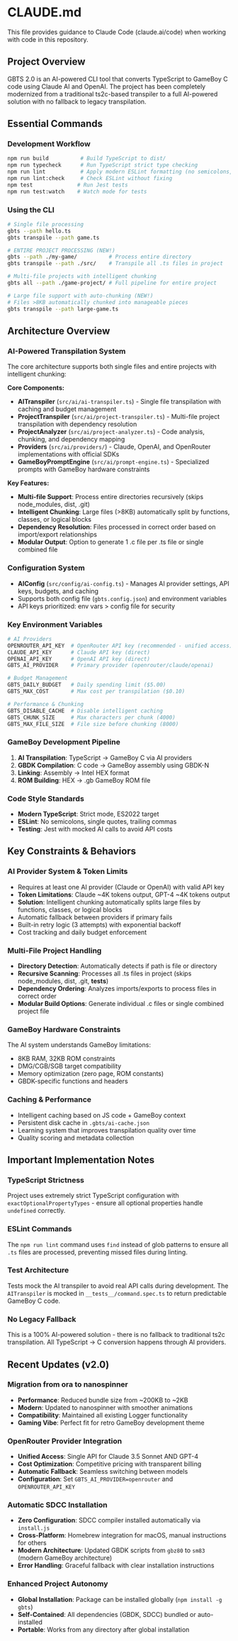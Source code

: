 # CLAUDE.md

This file provides guidance to Claude Code (claude.ai/code) when working with code in this repository.

## Project Overview

GBTS 2.0 is an AI-powered CLI tool that converts TypeScript to GameBoy C code using Claude AI and OpenAI. The project has been completely modernized from a traditional ts2c-based transpiler to a full AI-powered solution with no fallback to legacy transpilation.

## Essential Commands

### Development Workflow
```bash
npm run build          # Build TypeScript to dist/
npm run typecheck      # Run TypeScript strict type checking
npm run lint           # Apply modern ESLint formatting (no semicolons, single quotes)
npm run lint:check     # Check ESLint without fixing
npm test              # Run Jest tests
npm run test:watch    # Watch mode for tests
```

### Using the CLI
```bash
# Single file processing
gbts --path hello.ts
gbts transpile --path game.ts

# ENTIRE PROJECT PROCESSING (NEW!)
gbts --path ./my-game/          # Process entire directory
gbts transpile --path ./src/    # Transpile all .ts files in project

# Multi-file projects with intelligent chunking
gbts all --path ./game-project/ # Full pipeline for entire project

# Large file support with auto-chunking (NEW!)
# Files >8KB automatically chunked into manageable pieces
gbts transpile --path large-game.ts
```

## Architecture Overview

### AI-Powered Transpilation System
The core architecture supports both single files and entire projects with intelligent chunking:

**Core Components:**
- **AITranspiler** (`src/ai/ai-transpiler.ts`) - Single file transpilation with caching and budget management
- **ProjectTranspiler** (`src/ai/project-transpiler.ts`) - Multi-file project transpilation with dependency resolution
- **ProjectAnalyzer** (`src/ai/project-analyzer.ts`) - Code analysis, chunking, and dependency mapping
- **Providers** (`src/ai/providers/`) - Claude, OpenAI, and OpenRouter implementations with official SDKs
- **GameBoyPromptEngine** (`src/ai/prompt-engine.ts`) - Specialized prompts with GameBoy hardware constraints

**Key Features:**
- **Multi-file Support**: Process entire directories recursively (skips node_modules, dist, .git)
- **Intelligent Chunking**: Large files (>8KB) automatically split by functions, classes, or logical blocks
- **Dependency Resolution**: Files processed in correct order based on import/export relationships
- **Modular Output**: Option to generate 1 .c file per .ts file or single combined file

### Configuration System
- **AIConfig** (`src/config/ai-config.ts`) - Manages AI provider settings, API keys, budgets, and caching
- Supports both config file (`gbts.config.json`) and environment variables
- API keys prioritized: env vars > config file for security

### Key Environment Variables
```bash
# AI Providers
OPENROUTER_API_KEY  # OpenRouter API key (recommended - unified access)
CLAUDE_API_KEY      # Claude API key (direct)
OPENAI_API_KEY      # OpenAI API key (direct)
GBTS_AI_PROVIDER    # Primary provider (openrouter/claude/openai)

# Budget Management
GBTS_DAILY_BUDGET   # Daily spending limit ($5.00)
GBTS_MAX_COST       # Max cost per transpilation ($0.10)

# Performance & Chunking
GBTS_DISABLE_CACHE  # Disable intelligent caching
GBTS_CHUNK_SIZE     # Max characters per chunk (4000)
GBTS_MAX_FILE_SIZE  # File size before chunking (8000)
```

### GameBoy Development Pipeline
1. **AI Transpilation**: TypeScript → GameBoy C via AI providers
2. **GBDK Compilation**: C code → GameBoy assembly using GBDK-N
3. **Linking**: Assembly → Intel HEX format  
4. **ROM Building**: HEX → .gb GameBoy ROM file

### Code Style Standards
- **Modern TypeScript**: Strict mode, ES2022 target
- **ESLint**: No semicolons, single quotes, trailing commas
- **Testing**: Jest with mocked AI calls to avoid API costs

## Key Constraints & Behaviors

### AI Provider System & Token Limits
- Requires at least one AI provider (Claude or OpenAI) with valid API key
- **Token Limitations**: Claude ~4K tokens output, GPT-4 ~4K tokens output
- **Solution**: Intelligent chunking automatically splits large files by functions, classes, or logical blocks
- Automatic fallback between providers if primary fails
- Built-in retry logic (3 attempts) with exponential backoff
- Cost tracking and daily budget enforcement

### Multi-File Project Handling
- **Directory Detection**: Automatically detects if path is file or directory
- **Recursive Scanning**: Processes all .ts files in project (skips node_modules, dist, .git, __tests__)
- **Dependency Ordering**: Analyzes imports/exports to process files in correct order
- **Modular Build Options**: Generate individual .c files or single combined project file

### GameBoy Hardware Constraints  
The AI system understands GameBoy limitations:
- 8KB RAM, 32KB ROM constraints
- DMG/CGB/SGB target compatibility
- Memory optimization (zero page, ROM constants)
- GBDK-specific functions and headers

### Caching & Performance
- Intelligent caching based on JS code + GameBoy context
- Persistent disk cache in `.gbts/ai-cache.json`  
- Learning system that improves transpilation quality over time
- Quality scoring and metadata collection

## Important Implementation Notes

### TypeScript Strictness
Project uses extremely strict TypeScript configuration with `exactOptionalPropertyTypes` - ensure all optional properties handle `undefined` correctly.

### ESLint Commands
The `npm run lint` command uses `find` instead of glob patterns to ensure all `.ts` files are processed, preventing missed files during linting.

### Test Architecture  
Tests mock the AI transpiler to avoid real API calls during development. The `AITranspiler` is mocked in `__tests__/command.spec.ts` to return predictable GameBoy C code.

### No Legacy Fallback
This is a 100% AI-powered solution - there is no fallback to traditional ts2c transpilation. All TypeScript → C conversion happens through AI providers.

## Recent Updates (v2.0)

### Migration from ora to nanospinner
- **Performance**: Reduced bundle size from ~200KB to ~2KB
- **Modern**: Updated to nanospinner with smoother animations
- **Compatibility**: Maintained all existing Logger functionality
- **Gaming Vibe**: Perfect fit for retro GameBoy development theme

### OpenRouter Provider Integration
- **Unified Access**: Single API for Claude 3.5 Sonnet AND GPT-4
- **Cost Optimization**: Competitive pricing with transparent billing
- **Automatic Fallback**: Seamless switching between models
- **Configuration**: Set `GBTS_AI_PROVIDER=openrouter` and `OPENROUTER_API_KEY`

### Automatic SDCC Installation
- **Zero Configuration**: SDCC compiler installed automatically via `install.js`
- **Cross-Platform**: Homebrew integration for macOS, manual instructions for others
- **Modern Architecture**: Updated GBDK scripts from `gbz80` to `sm83` (modern GameBoy architecture)
- **Error Handling**: Graceful fallback with clear installation instructions

### Enhanced Project Autonomy
- **Global Installation**: Package can be installed globally (`npm install -g gbts`)
- **Self-Contained**: All dependencies (GBDK, SDCC) bundled or auto-installed
- **Portable**: Works from any directory after global installation